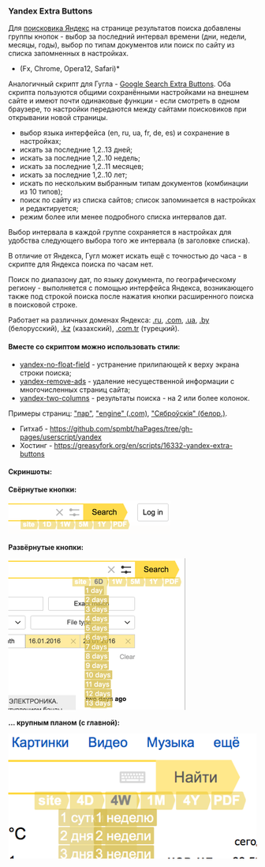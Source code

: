 ### Yandex Extra Buttons

Для [поисковика Яндекс](http://yandex.ru) на странице результатов поиска добавлены группы кнопок - выбор за последний интервал времени (дни, недели, месяцы, годы), выбор по типам документов или поиск по сайту из списка запомненных в настройках.

* (Fx, Chrome, Opera12, Safari)*

Аналогичный скрипт для Гугла - [Google Search Extra Buttons](https://greasyfork.org/en/scripts/7543/). Оба скрипта пользуются общими сохранёнными настройками на внешнем сайте и имеют почти одинаковые функции - если смотреть в одном браузере, то настройки передаются между сайтами поисковиков при открывании новой страницы.

* выбор языка интерфейса (en, ru, ua, fr, de, es) и сохранение в настройках;
* искать за последние 1,2..13 дней;
* искать за последние 1,2..10 недель;
* искать за последние 1,2..11 месяцев;
* искать за последние 1,2..10 лет;
* искать по нескольким выбранным типам документов (комбинации из 10 типов);
* поиск по сайту из списка сайтов; список запоминается в настройках и редактируется;
* режим более или менее подробного списка интервалов дат.

Выбор интервала в каждой группе сохраняется в настройках для удобства следующего выбора того же интервала (в заголовке списка).

В отличие от Яндекса, Гугл может искать ещё с точностью до часа - в скрипте для Яндекса поиска по часам нет.

Поиск по диапазону дат, по языку документа, по географическому региону - выполняется с помощью интерфейса Яндекса, возникающего также под строкой поиска после нажатия кнопки расширенного поиска в поисковой строке.

Работает на различных доменах Яндекса: [.ru](http://yandex.ru), [.com](http://yandex.com), [.ua](http://yandex.ua), [.by](http://yandex.by) (белорусский), [.kz](http://yandex.kz) (казахский), [.com.tr](http://yandex.com.tr) (турецкий).

#### Вместе со скриптом можно использовать стили:

* [yandex-no-float-field](https://userstyles.org/styles/51117/) - устранение прилипающей к верху экрана строки поиска;
* [yandex-remove-ads](https://userstyles.org/styles/121827/) - удаление несущественной информации с многочисленных страниц сайта;
* [yandex-two-columns](https://userstyles.org/styles/57878/) - результаты поиска - на 2 или более колонок.

Примеры страниц: ["пар"](https://yandex.ru/search/?text=%D0%BF%D0%B0%D1%80), ["engine" (.com)](https://yandex.com/search/?text=engine), ["Сяброўскія" (белор.)](https://yandex.by/search/?text=Сяброўскія).

* Гитхаб - https://github.com/spmbt/haPages/tree/gh-pages/userscript/yandex
* Хостинг - https://greasyfork.org/en/scripts/16332-yandex-extra-buttons

#### Скриншоты: 

**Свёрнутые кнопки:**

![Свёрнутые кнопки](../../doc/yandex/shot-yaExtraButtFolded20160122.png)

**Развёрнутые кнопки:**

![Развёрнутые кнопки](../../doc/yandex/shot-yaExtraButtUnfold20160122.png)

**... крупным планом (с главной):**

![Развёрнутые кнопки крупным планом (с главной)](../../doc/yandex/shot-yaExtraButt20160122.png)

<br><br>